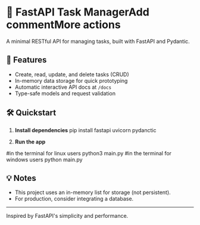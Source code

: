 # 🏃 FastAPI Task ManagerAdd commentMore actions

A minimal RESTful API for managing tasks, built with FastAPI and Pydantic.

## 🚀 Features

- Create, read, update, and delete tasks (CRUD)
- In-memory data storage for quick prototyping
- Automatic interactive API docs at `/docs`
- Type-safe models and request validation

## 🛠️ Quickstart

1. **Install dependencies**
pip install fastapi uvicorn pydanctic

2. **Run the app**

#in the terminal for linux users
python3 main.py 
#in the terminal for windows users
python main.py 


## 💡 Notes

- This project uses an in-memory list for storage (not persistent).
- For production, consider integrating a database.

---

Inspired by FastAPI's simplicity and performance.
